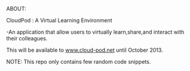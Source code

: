 ABOUT:

CloudPod : A Virtual Learning Environment

-An application that allow users to virtually learn,share,and interact with their colleagues.

This will be available to www.cloud-pod.net until October 2013.


NOTE: This repo only contains few random code snippets.


